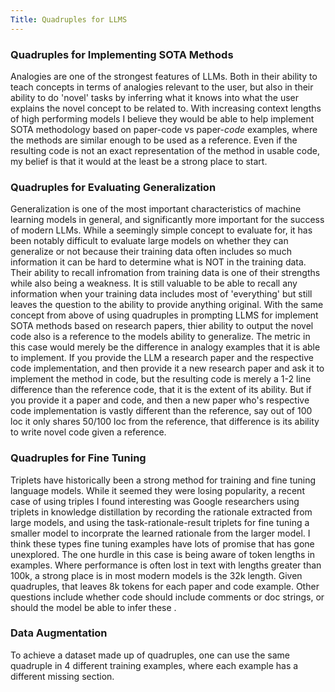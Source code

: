 ```yaml
---
Title: Quadruples for LLMS
---
```


### Quadruples for Implementing SOTA Methods
Analogies are one of the strongest features of LLMs.  Both in their ability to teach concepts in terms of analogies relevant to the user, but also in their ability to do 'novel' tasks by inferring what it knows into what the user explains the novel concept to be related to.  With increasing context lengths of high performing models I believe they would be able to help implement SOTA methodology based on paper-code vs paper-*code* examples, where the methods are similar enough to be used as a reference.  Even if the resulting code is not an exact representation of the method in usable code, my belief is that it would at the least be a strong place to start.  

### Quadruples for Evaluating Generalization
Generalization is one of the most important characteristics of machine learning models in general, and significantly more important for the success of modern LLMs.  While a seemingly simple concept to evaluate for, it has been notably difficult to evaluate large models on whether they can generalize or not because their training data often includes so much information it can be hard to determine what is NOT in the training data.  Their ability to recall infromation from training data is one of their strengths while also being a weakness.  It is still valuable to be able to recall any information when your training data includes most of 'everything' but still leaves the question to the ability to provide anything original.  With the same concept from above of using quadruples in prompting LLMS for implement SOTA methods based on research papers, thier ability to output the novel code also is a reference to the models ability to generalize.  The metric in this case would merely be the difference in analogy examples that it is able to implement.  If you provide the LLM a research paper and the respective code implementation, and then provide it a new research paper and ask it to implement the method in code, but the resulting code is merely a 1-2 line difference than the reference code, that it is the extent of its ability.  But if you provide it a paper and code, and then a new paper who's respective code implementation is vastly different than the reference, say out of 100 loc it only shares 50/100 loc from the reference, that difference is its ability to write novel code given a reference.

### Quadruples for Fine Tuning
Triplets have historically been a strong method for training and fine tuning language models.  While it seemed they were losing popularity, a recent case of using triples I found interesting was Google researchers using triplets in knowledge distillation by recording the rationale extracted from large models, and using the task-rationale-result triplets for fine tuning a smaller model to incorprate the learned rationale from the larger model.  I think these types fine tuning examples have lots of promise that has gone unexplored. The one hurdle in this case is being aware of token lengths in examples.  Where performance is often lost in text with lengths greater than 100k, a strong place is in most modern models is the 32k length.  Given quadruples, that leaves 8k tokens for each paper and code example.  Other questions include whether code should include comments or doc strings, or should the model be able to infer these .

### Data Augmentation
To achieve a dataset made up of quadruples, one can use the same quadruple in 4 different training examples, where each example has a different missing section.  
